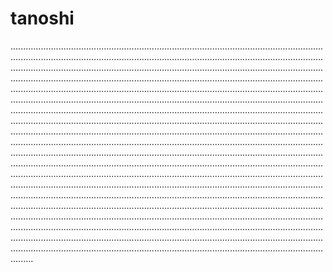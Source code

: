 # tanoshi
.........................................................................................................................................................................................................................................................................................................................................................................................................................................................................................................................................................................................................................................................................................................................................................................................................................................................................................................................................................................................................................................................................................................................................................................................................................................................................................................................................................................................................................................................................................................................................................................................................................................................................................................................................................................................................................................................................................................................................................................................................................................................................................................................................................................................................................................................................................................................................................................................................................................................................................................................................................................................